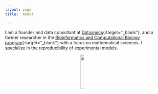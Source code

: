 ```yaml
---
layout: page
title:  About

---
```



I am a founder and data consultant at [Datnamics](https://www.datnamics.com){:target="_blank"}, and a former researcher in the [Bioinformatics and Computational Biology program](https://www.uidaho.edu/sci/bcb){:target="_blank"} with a focus on mathematical sciences. 
I specialize in the reproducibility of experimental models.



<figure><center>
  <img width="17%" height="17%" src="https://martynalukaszewicz.github.io/github_image.JPG"/>
</center></figure>



